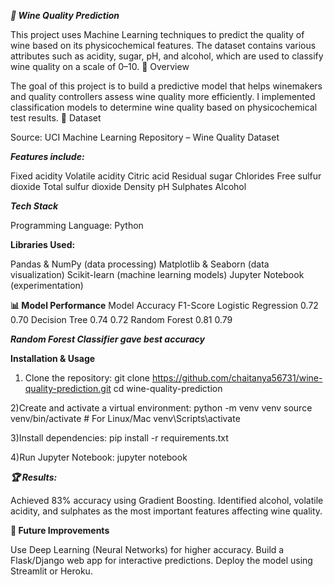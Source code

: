 ***🍷 Wine Quality Prediction***

This project uses Machine Learning techniques to predict the quality of wine based on its physicochemical features. The dataset contains various attributes such as acidity, sugar, pH, and alcohol, which are used to classify wine quality on a scale of 0–10.
📖 Overview

The goal of this project is to build a predictive model that helps winemakers and quality controllers assess wine quality more efficiently.
I implemented classification models to determine wine quality based on physicochemical test results.
📂 Dataset

Source: UCI Machine Learning Repository – Wine Quality Dataset

***Features include:***

Fixed acidity
Volatile acidity
Citric acid
Residual sugar
Chlorides
Free sulfur dioxide
Total sulfur dioxide
Density
pH
Sulphates
Alcohol

***Tech Stack***

Programming Language: Python

**Libraries Used:**

Pandas & NumPy (data processing)
Matplotlib & Seaborn (data visualization)
Scikit-learn (machine learning models)
Jupyter Notebook (experimentation)

**📊 Model Performance**
Model	Accuracy	F1-Score
Logistic Regression	0.72	0.70
Decision Tree	0.74	0.72
Random Forest	0.81	0.79

***Random Forest Classifier gave best accuracy***

**Installation & Usage**

1) Clone the repository:
git clone https://github.com/chaitanya56731/wine-quality-prediction.git
cd wine-quality-prediction

2)Create and activate a virtual environment:
python -m venv venv
source venv/bin/activate   # For Linux/Mac
venv\Scripts\activate 

3)Install dependencies:
pip install -r requirements.txt

4)Run Jupyter Notebook:
jupyter notebook

***🏆 Results:***

Achieved 83% accuracy using Gradient Boosting.
Identified alcohol, volatile acidity, and sulphates as the most important features affecting wine quality.

**🔮 Future Improvements**

Use Deep Learning (Neural Networks) for higher accuracy.
Build a Flask/Django web app for interactive predictions.
Deploy the model using Streamlit or Heroku.
